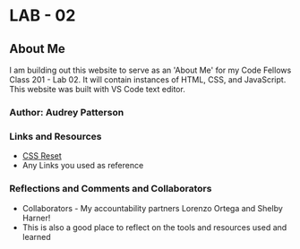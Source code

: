 # LAB - 02

## About Me

I am building out this website to serve as an 'About Me' for my Code Fellows Class 201 - Lab 02. It will contain instances of HTML, CSS, and JavaScript. This website was built with VS Code text editor.

### Author: Audrey Patterson

### Links and Resources

* [CSS Reset](https://meyerweb.com/eric/tools/css/reset)
* Any Links you used as reference

### Reflections and Comments and Collaborators

* Collaborators - My accountability partners Lorenzo Ortega and Shelby Harner!
* This is also a good place to reflect on the tools and resources used and learned
